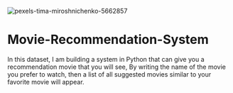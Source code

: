 ![pexels-tima-miroshnichenko-5662857](https://github.com/TariqAi/Movie-Recommendation-System/assets/145915009/a3b3fd2d-55f2-4d18-b8cd-4412efe84186)


# Movie-Recommendation-System
In this dataset, I am building a system in Python that can give you a recommendation movie that you will see, By writing the name of the movie you prefer to watch, then a list of all suggested movies similar to your favorite movie will appear.
